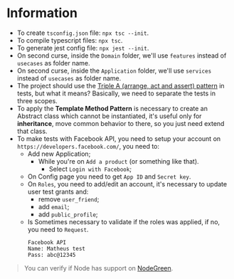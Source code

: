 # Information
- To create `tsconfig.json` file:
  `npx tsc --init`.
- To compile typescript files:
  `npx tsc`.
- To generate jest config file:
  `npx jest --init`.
- On second curse, inside the `Domain` folder, we'll use `features` instead of `usecases` as folder name.
- On second curse, inside the `Application` folder, we'll use `services` instead of `usecases` as folder name.
- The project should use the [Triple A (arrange, act and assert) pattern](https://medium.com/@pjbgf/title-testing-code-ocd-and-the-aaa-pattern-df453975ab80) in tests, but what it means? Basically, we need to separate the tests in three scopes.
- To apply the __Template Method Pattern__ is necessary to create an Abstract class which cannot be instantiated, it's useful only for __inheritance__, move common behavior to there, so you just need extend that class.
- To make tests with Facebook API, you need to setup your account on `https://developers.facebook.com/`, you need to:
  - Add new Application;
    - While you're on `Add a product` (or something like that).
      - Select `Login with Facebook`;
  - On Config page you need to get `App ID` and `Secret key`.
  - On `Roles`, you need to add/edit an account, it's necessary to update user test grants and:
    - remove `user_friend`;
    - add `email`;
    - add `public_profile`;
  - Is Sometimes necessary to validate if the roles was applied, if no, you need to `Request`.
     ````
     Facebook API
     Name: Matheus test
     Pass: abc@12345
     ````

> You can verify if Node has support on [NodeGreen](https://node.green).

